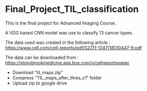 # Final_Project_TIL_classification

This is the final project for Advanced Imaging Course.

A VGG based CNN model was use to classify 13 cancer types.

The data used was created in the following article : https://www.cell.com/cell-reports/pdf/S2211-1247(18)30447-9.pdf 

The data can be downloaded from : https://stonybrookmedicine.app.box.com/v/cellreportspaper 
 - Download "til_maps.zip"
 - Compress "TIL_maps_after_thres_v1" folder
 - Upload zip to google drive 
